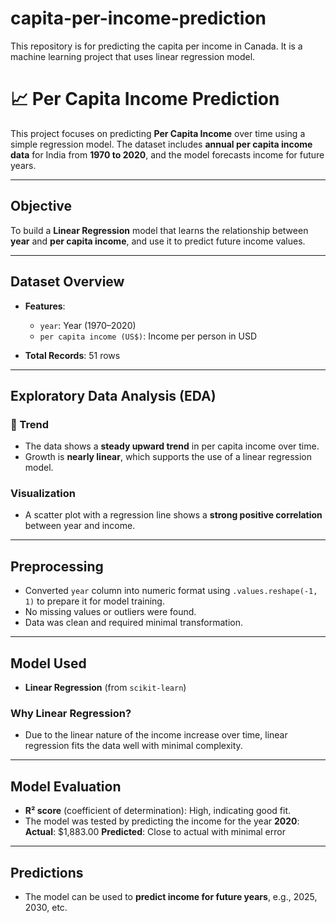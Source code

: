 # capita-per-income-prediction
This repository is for predicting the capita per income in Canada. It is a machine learning project that uses linear regression model.

# 📈 Per Capita Income Prediction

This project focuses on predicting **Per Capita Income** over time using a simple regression model. The dataset includes **annual per capita income data** for India from **1970 to 2020**, and the model forecasts income for future years.

---

## Objective

To build a **Linear Regression** model that learns the relationship between **year** and **per capita income**, and use it to predict future income values.

---

## Dataset Overview

- **Features**:
  - `year`: Year (1970–2020)
  - `per capita income (US$)`: Income per person in USD

- **Total Records**: 51 rows

---

## Exploratory Data Analysis (EDA)

### 🔹 Trend

- The data shows a **steady upward trend** in per capita income over time.
- Growth is **nearly linear**, which supports the use of a linear regression model.

### Visualization

- A scatter plot with a regression line shows a **strong positive correlation** between year and income.

---

## Preprocessing

- Converted `year` column into numeric format using `.values.reshape(-1, 1)` to prepare it for model training.
- No missing values or outliers were found.
- Data was clean and required minimal transformation.

---

## Model Used

- **Linear Regression** (from `scikit-learn`)

### Why Linear Regression?

- Due to the linear nature of the income increase over time, linear regression fits the data well with minimal complexity.

---

## Model Evaluation

- **R² score** (coefficient of determination): High, indicating good fit.
- The model was tested by predicting the income for the year **2020**:
   **Actual**: \$1,883.00
   **Predicted**: Close to actual with minimal error

---

## Predictions

- The model can be used to **predict income for future years**, e.g., 2025, 2030, etc.
